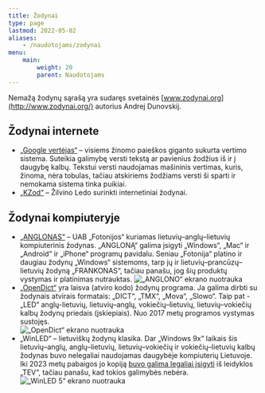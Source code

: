 ```yaml
---
title: Žodynai
type: page
lastmod: 2022-05-02
aliases:
    - /naudotojams/zodynai
menu:
    main:
        weight: 20
        parent: Naudotojams
---
```


Nemažą žodynų sąrašą yra sudaręs svetainės [www.zodynai.org](http://www.zodynai.org/) autorius Andrej Dunovskij.

Žodynai internete
-----------------

* [„Google vertėjas“](https://translate.google.com/) – visiems žinomo paieškos giganto sukurta vertimo sistema. Suteikia
  galimybę versti tekstą ar pavienius žodžius iš ir į daugybę kalbų. Tekstui versti naudojamas mašininis vertimas,
  kuris, žinoma, nėra tobulas, tačiau atskiriems žodžiams versti ši sparti ir nemokama sistema tinka puikiai.
* [„KZod“](http://www.dict.lt/?k=zod&lang=lt) – Žilvino Ledo surinkti internetiniai žodynai.

Žodynai kompiuteryje
--------------------

* [„ANGLONAS“](http://anglonas.fotonija.lt/) – UAB „Fotonijos“ kuriamas lietuvių–anglų–lietuvių kompiuterinis žodynas.
  „ANGLONĄ“ galima įsigyti „Windows“, „Mac“ ir „Android“ ir „iPhone“ programų pavidalu. Seniau „Fotonija“ platino ir
  daugiau žodynų „Windows“ sistemoms, tarp jų ir lietuvių–prancūzų–lietuvių žodyną „FRANKONAS“, tačiau panašu, jog šių
  produktų vystymas ir platinimas nutrauktas.
  ![„ANGLONO“ ekrano nuotrauka](Anglonas.png "„ANGLONO“ ekrano nuotrauka")
* [„OpenDict“](http://opendict.sourceforge.net/) yra laisva (atviro kodo) žodynų programa. Ja galima dirbti su žodynais
  atvirais formatais: „DICT“, „TMX“, „Mova“, „Slowo“. Taip pat - „LED“ anglų-lietuvių, lietuvių–anglų,
  vokiečių–lietuvių, lietuvių–vokiečių kalbų žodynų priedais (įskiepiais). Nuo 2017 metų programos vystymas sustojęs.  
  ![„OpenDict“ ekrano nuotrauka](OpenDict.png "„OpenDict“ ekrano nuotrauka")
* „WinLED“ – lietuviškų žodynų klasika. Dar „Windows 9x“ laikais šis lietuvių–anglų, anglų–lietuvių, lietuvių–vokiečių
  ir vokiečių–lietuvių kalbų žodynas buvo nelegaliai naudojamas daugybėje kompiuterių Lietuvoje. Iki 2023 metų pabaigos
  jo kopiją
  [buvo galima legaliai įsigyti](https://web.archive.org/web/20231002233911/https://tevukas.lt/zodynai/WINLED5_dwnl)
  iš leidyklos „TEV“, tačiau panašu, kad tokios galimybės nebėra.  
  ![„WinLED 5“ ekrano nuotrauka](WinLED5.jpg "„WinLED 5“ ekrano nuotrauka")